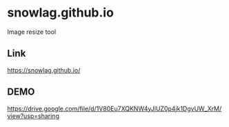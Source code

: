 # snowlag.github.io
Image resize tool

## Link
https://snowlag.github.io/

## DEMO
https://drive.google.com/file/d/1V80Eu7XQKNW4yJlUZ0p4jk1DgvUW_XrM/view?usp=sharing


